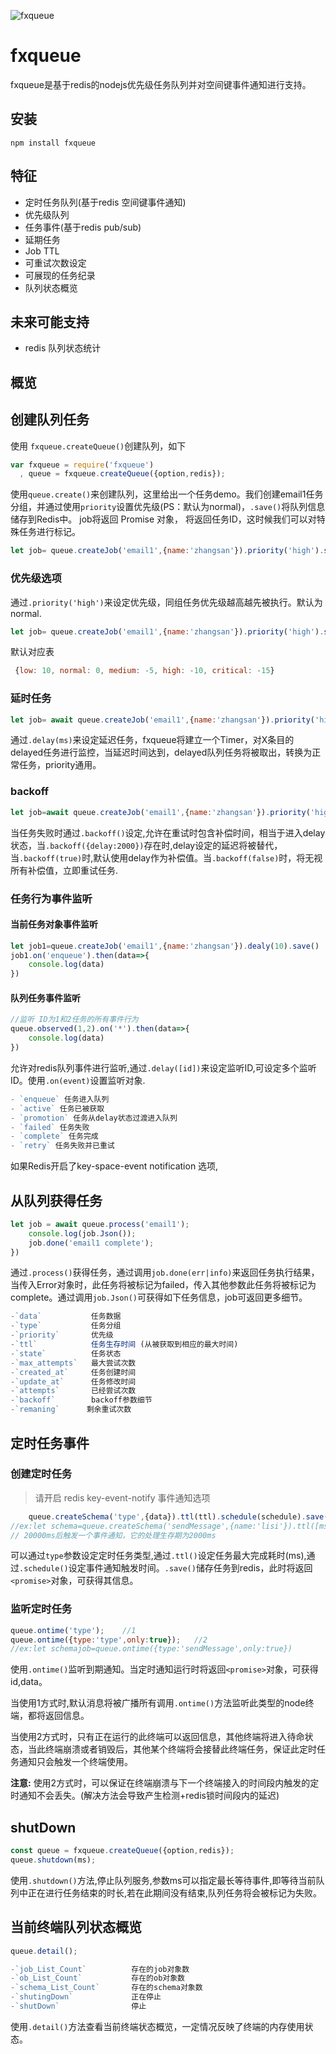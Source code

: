 
![fxqueue](http://7mnlvi.com1.z0.glb.clouddn.com/fxqueue.png?imageView/2/w/600)

# fxqueue

fxqueue是基于redis的nodejs优先级任务队列并对空间键事件通知进行支持。

## 安装

`npm install fxqueue `

## 特征 
- 定时任务队列(基于redis 空间键事件通知)
- 优先级队列
- 任务事件(基于redis pub/sub)
- 延期任务
- Job TTL
- 可重试次数设定
- 可展现的任务纪录
- 队列状态概览

## 未来可能支持

- redis 队列状态统计

## 概览


## 创建队列任务

使用 `fxqueue.createQueue()`创建队列，如下

```js
var fxqueue = require('fxqueue')
  , queue = fxqueue.createQueue({option,redis});
```

使用`queue.create()`来创建队列，这里给出一个任务demo。我们创建email1任务分组，并通过使用`priority`设置优先级(PS：默认为normal)，`.save()`将队列信息储存到Redis中。 job将返回 Promise 对象， 将返回任务ID，这时候我们可以对特殊任务进行标记。

```js 
let job= queue.createJob('email1',{name:'zhangsan'}).priority('high').save()
```
### 优先级选项

通过`.priority('high')`来设定优先级，同组任务优先级越高越先被执行。默认为normal.

```js
let job= queue.createJob('email1',{name:'zhangsan'}).priority('high').save()
```
默认对应表

```js
 {low: 10, normal: 0, medium: -5, high: -10, critical: -15}
```

### 延时任务

```js
let job= await queue.createJob('email1',{name:'zhangsan'}).priority('high').delay(1000).save()
```
通过`.delay(ms)`来设定延迟任务，fxqueue将建立一个Timer，对X条目的delayed任务进行监控，当延迟时间达到，delayed队列任务将被取出，转换为正常任务，priority通用。

### backoff
```js
let job=await queue.createJob('email1',{name:'zhangsan'}).priority('high').delay(1000).backoff({delay:2000}).save()
```
当任务失败时通过`.backoff()`设定,允许在重试时包含补偿时间，相当于进入delay状态，当`.backoff({delay:2000})`存在时,delay设定的延迟将被替代，当`.backoff(true)`时,默认使用delay作为补偿值。当`.backoff(false)`时，将无视所有补偿值，立即重试任务.

### 任务行为事件监听

#### 当前任务对象事件监听
```js
let job1=queue.createJob('email1',{name:'zhangsan'}).dealy(10).save()
job1.on('enqueue').then(data=>{
    console.log(data)
})
```

#### 队列任务事件监听
```js
//监听 ID为1和2任务的所有事件行为
queue.observed(1,2).on('*').then(data=>{
    console.log(data)
})
```

允许对redis队列事件进行监听,通过`.delay([id])`来设定监听ID,可设定多个监听ID。使用`.on(event)`设置监听对象.
```js
- `enqueue` 任务进入队列
- `active` 任务已被获取
- `promotion` 任务从delay状态过渡进入队列
- `failed` 任务失败
- `complete` 任务完成
- `retry` 任务失败并已重试
```

如果Redis开启了key-space-event notification 选项,

## 从队列获得任务
```js
let job = await queue.process('email1');
    console.log(job.Json());
    job.done('email1 complete');
})
```
通过`.process()`获得任务，通过调用`job.done(err|info)`来返回任务执行结果，当传入Error对象时，此任务将被标记为failed，传入其他参数此任务将被标记为complete。通过调用`job.Json()`可获得如下任务信息，job可返回更多细节。
```js
-`data`           任务数据
-`type`           任务分组
-`priority`       优先级
-`ttl`            任务生存时间 (从被获取到相应的最大时间)
-`state`          任务状态
-`max_attempts`   最大尝试次数
-`created_at`     任务创建时间
-`update_at`      任务修改时间
-`attempts`       已经尝试次数
-`backoff`        backoff参数细节
-`remaning`      剩余重试次数
```

## 定时任务事件
### 创建定时任务
> 请开启  redis key-event-notify 事件通知选项 

```js
    queue.createSchema('type',{data}).ttl(ttl).schedule(schedule).save()
//ex:let schema=queue.createSchema('sendMessage',{name:'lisi'}).ttl([ms]).schedule([Date/ms]).save()
// 20000ms后触发一个事件通知，它的处理生存期为2000ms
```
可以通过`type`参数设定定时任务类型,通过`.ttl()`设定任务最大完成耗时(ms),通过`.schedule()`设定事件通知触发时间。`.save()`储存任务到redis，此时将返回`<promise>`对象，可获得其信息。

### 监听定时任务
```js
queue.ontime('type');    //1
queue.ontime({type:'type',only:true});   //2
//ex:let schemajob=queue.ontime({type:'sendMessage',only:true})
```

使用`.ontime()`监听到期通知。当定时通知运行时将返回`<promise>`对象，可获得id,data。

当使用1方式时,默认消息将被广播所有调用`.ontime()`方法监听此类型的node终端，都将返回信息。

当使用2方式时，只有正在运行的此终端可以返回信息，其他终端将进入待命状态，当此终端崩溃或者销毁后，其他某个终端将会接替此终端任务，保证此定时任务通知只会触发一个终端使用。  

**注意:** 使用2方式时，可以保证在终端崩溃与下一个终端接入的时间段内触发的定时通知不会丢失。(解决方法会导致产生检测+redis锁时间段内的延迟)


## shutDown
```js
const queue = fxqueue.createQueue({option,redis});
queue.shutdown(ms);
```
使用`.shutdown()`方法,停止队列服务,参数ms可以指定最长等待事件,即等待当前队列中正在进行任务结束的时长,若在此期间没有结束,队列任务将会被标记为失败。

## 当前终端队列状态概览
```js
queue.detail();
```
```js
-`job_List_Count`          存在的job对象数
-`ob_List_Count`           存在的ob对象数
-`schema_List_Count`       存在的schema对象数
-`shutingDown`             正在停止
-`shutDown`                停止
```
使用`.detail()`方法查看当前终端状态概览，一定情况反映了终端的内存使用状态。